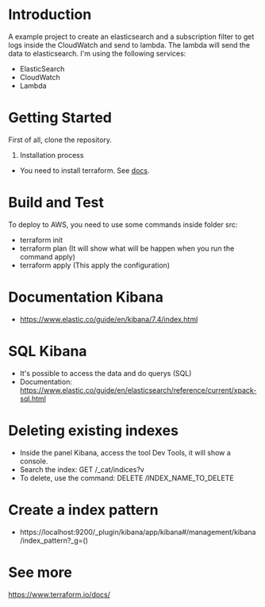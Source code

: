 # Introduction 
A example project to create an elasticsearch and a subscription filter to get logs inside the CloudWatch and send to lambda. The lambda will send the data to elasticsearch.
I'm using the following services:
  - ElasticSearch
  - CloudWatch
  - Lambda

# Getting Started
First of all, clone the repository.

1.	Installation process
  - You need to install terraform. See <a href="https://www.terraform.io/downloads.html">docs</a>.

# Build and Test
To deploy to AWS, you need to use some commands inside folder src:
  - terraform init
  - terraform plan (It will show what will be happen when you run the command apply)
  - terraform apply (This apply the configuration)

# Documentation Kibana
  - https://www.elastic.co/guide/en/kibana/7.4/index.html

# SQL Kibana
  - It's possible to access the data and do querys (SQL)
  - Documentation: https://www.elastic.co/guide/en/elasticsearch/reference/current/xpack-sql.html

# Deleting existing indexes
  - Inside the panel Kibana, access the tool Dev Tools, it will show a console.
  - Search the index: GET /_cat/indices?v
  - To delete, use the command: DELETE /INDEX_NAME_TO_DELETE

# Create a index pattern
  - https://localhost:9200/_plugin/kibana/app/kibana#/management/kibana/index_pattern?_g=()

# See more
<a href="https://www.terraform.io/docs/">https://www.terraform.io/docs/</a>